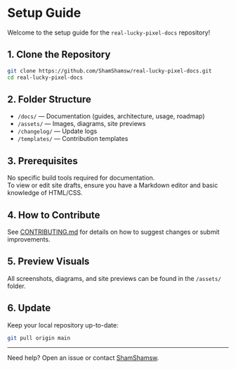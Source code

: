 # Setup Guide

Welcome to the setup guide for the `real-lucky-pixel-docs` repository!

## 1. Clone the Repository

```bash
git clone https://github.com/ShamShamsw/real-lucky-pixel-docs.git
cd real-lucky-pixel-docs
```

## 2. Folder Structure

- `/docs/` — Documentation (guides, architecture, usage, roadmap)
- `/assets/` — Images, diagrams, site previews
- `/changelog/` — Update logs
- `/templates/` — Contribution templates

## 3. Prerequisites

No specific build tools required for documentation.  
To view or edit site drafts, ensure you have a Markdown editor and basic knowledge of HTML/CSS.

## 4. How to Contribute

See [CONTRIBUTING.md](../CONTRIBUTING.md) for details on how to suggest changes or submit improvements.

## 5. Preview Visuals

All screenshots, diagrams, and site previews can be found in the `/assets/` folder.

## 6. Update

Keep your local repository up-to-date:

```bash
git pull origin main
```

---

Need help? Open an issue or contact [ShamShamsw](https://github.com/ShamShamsw).
